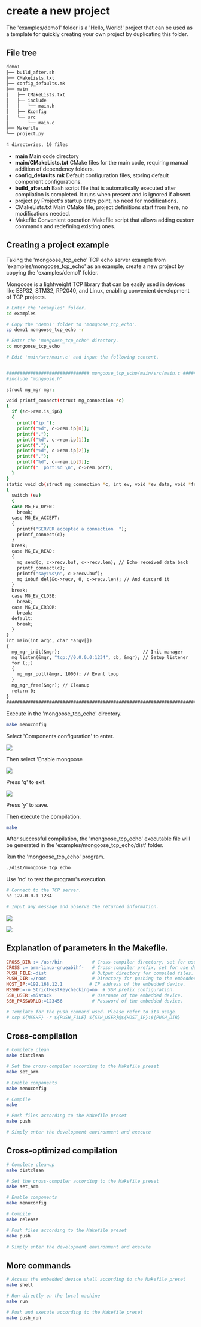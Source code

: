 # create a new project

The 'examples/demo1' folder is a 'Hello, World!' project that can be used as a template for quickly creating your own project by duplicating this folder.

## File tree
``` bash
demo1
├── build_after.sh
├── CMakeLists.txt
├── config_defaults.mk
├── main
│   ├── CMakeLists.txt
│   ├── include
│   │   └── main.h
│   ├── Kconfig
│   └── src
│       └── main.c
├── Makefile
└── project.py

4 directories, 10 files
```


- **main** Main code directory
- **main/CMakeLists.txt** CMake files for the main code, requiring manual addition of dependency folders.
- **config_defaults.mk** Default configuration files, storing default component configurations.
- **build_after.sh** Bash script file that is automatically executed after compilation is completed. It runs when present and is ignored if absent.
- project.py Project's startup entry point, no need for modifications.
- CMakeLists.txt Main CMake file, project definitions start from here, no modifications needed.
- Makefile Convenient operation Makefile script that allows adding custom commands and redefining existing ones.


## Creating a project example
Taking the 'mongoose_tcp_echo' TCP echo server example from 'examples/mongoose_tcp_echo' as an example, create a new project by copying the 'examples/demo1' folder.

Mongoose is a lightweight TCP library that can be easily used in devices like ESP32, STM32, RP2040, and Linux, enabling convenient development of TCP projects.

```bash
# Enter the 'examples' folder.
cd examples

# Copy the 'demo1' folder to 'mongoose_tcp_echo'.
cp demo1 mongoose_tcp_echo -r

# Enter the 'mongoose_tcp_echo' directory.
cd mongoose_tcp_echo

# Edit 'main/src/main.c' and input the following content.


############################### mongoose_tcp_echo/main/src/main.c ###############################
#include "mongoose.h"

struct mg_mgr mgr;

void printf_connect(struct mg_connection *c)
{
  if (!c->rem.is_ip6)
  {
    printf("ip:");
    printf("%d", c->rem.ip[0]);
    printf(".");
    printf("%d", c->rem.ip[1]);
    printf(".");
    printf("%d", c->rem.ip[2]);
    printf(".");
    printf("%d", c->rem.ip[3]);
    printf("  port:%d \n", c->rem.port);
  }
}
static void cb(struct mg_connection *c, int ev, void *ev_data, void *fn_data)
{
  switch (ev)
  {
  case MG_EV_OPEN:
    break;
  case MG_EV_ACCEPT:
  {
    printf("SERVER accepted a connection  ");
    printf_connect(c);
  }
  break;
  case MG_EV_READ:
  {
    mg_send(c, c->recv.buf, c->recv.len); // Echo received data back
    printf_connect(c);
    printf("say:%s\n", c->recv.buf);
    mg_iobuf_del(&c->recv, 0, c->recv.len); // And discard it
  }
  break;
  case MG_EV_CLOSE:
    break;
  case MG_EV_ERROR:
    break;
  default:
    break;
  }
}
int main(int argc, char *argv[])
{
  mg_mgr_init(&mgr);                               // Init manager
  mg_listen(&mgr, "tcp://0.0.0.0:1234", cb, &mgr); // Setup listener
  for (;;)
  {
    mg_mgr_poll(&mgr, 1000); // Event loop
  }
  mg_mgr_free(&mgr); // Cleanup
  return 0;
}
#################################################################################################

```

Execute in the 'mongoose_tcp_echo' directory.
```bash
make menuconfig
```
Select 'Components configuration' to enter.

![](../assets/image/1111111.png)

Then select 'Enable mongoose

![](../assets/image/222222.png)

Press 'q' to exit.

![](../assets/image/333333.png)

Press 'y' to save.

Then execute the compilation.
``` bash
make
```

After successful compilation, the 'mongoose_tcp_echo' executable file will be generated in the 'examples/mongoose_tcp_echo/dist' folder.

Run the 'mongoose_tcp_echo' program.
```bash
./dist/mongoose_tcp_echo
```
Use 'nc' to test the program's execution.

```bash
# Connect to the TCP server.
nc 127.0.0.1 1234

# Input any message and observe the returned information.
```

![](../assets/image/444444.png)


![](../assets/image/555555.png)



## Explanation of parameters in the Makefile.
```makefile
CROSS_DIR := /usr/bin           # Cross-compiler directory, set for use during cross-compilation.
CROSS := arm-linux-gnueabihf-   # Cross-compiler prefix, set for use during cross-compilation.
PUSH_FILE:=dist                 # Output directory for compiled files.
PUSH_DIR:=/root                 # Directory for pushing to the embedded device.
HOST_IP:=192.168.12.1          # IP address of the embedded device.
MSSHF:=-o StrictHostKeychecking=no  # SSH prefix configuration.
SSH_USER:=m5stack               # Username of the embedded device.
SSH_PASSWORLD:=123456           # Password of the embedded device.

# Template for the push command used. Please refer to its usage.
# scp ${MSSHF} -r ${PUSH_FILE} ${SSH_USER}@${HOST_IP}:${PUSH_DIR}
```

## Cross-compilation
``` bash
# Complete clean
make distclean

# Set the cross-compiler according to the Makefile preset
make set_arm

# Enable components
make menuconfig

# Compile
make

# Push files according to the Makefile preset
make push

# Simply enter the development environment and execute

```
## Cross-optimized compilation
```bash
# Complete cleanup
make distclean

# Set the cross-compiler according to the Makefile preset
make set_arm

# Enable components
make menuconfig

# Compile
make release

# Push files according to the Makefile preset
make push

# Simply enter the development environment and execute

```
## More commands
```bash
# Access the embedded device shell according to the Makefile preset
make shell

# Run directly on the local machine
make run

# Push and execute according to the Makefile preset
make push_run

```



